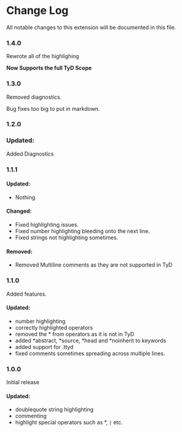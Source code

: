 # Change Log

All notable changes to this extension will be documented in this file.

### 1.4.0

Rewrote all of the highlighing

**Now Supports the full TyD Scope**

### 1.3.0

Removed diagnostics.

Bug fixes too big to put in markdown.

### 1.2.0

### Updated:

Added Diagnostics

### 1.1.1
#### Updated:
* Nothing
#### Changed:
* Fixed highlighting issues.
* Fixed number highlighting bleeding onto the next line.
* Fixed strings not highlighting sometimes.
#### Removed:
* Removed Multiline comments as they are not supported in TyD

### 1.1.0

Added features.

#### Updated:

* number highlighting
* correctly highlighted operators
* removed the * from operators as it is not in TyD
* added *abstract, *source, *head and *noinherit to keywords
* added support for .ttyd
* fixed comments sometimes spreading across multiple lines.

### 1.0.0

Initial release

#### Updated:
* doublequote string highlighting
* commenting
* highlight special operators such as *, `|` etc.
